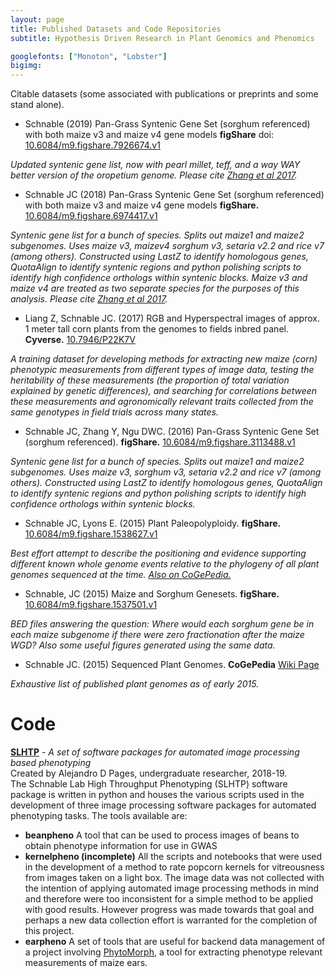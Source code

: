 ```yaml
---
layout: page
title: Published Datasets and Code Repositories
subtitle: Hypothesis Driven Research in Plant Genomics and Phenomics

googlefonts: ["Monoton", "Lobster"]
bigimg:
---
```


Citable datasets (some associated with publications or preprints and some stand alone).

* Schnable (2019) Pan-Grass Syntenic Gene Set (sorghum referenced) with both maize v3 and maize v4 gene models **figShare** doi: [10.6084/m9.figshare.7926674.v1](https://doi.org/10.6084/m9.figshare.7926674.v1)

*Updated syntenic gene list, now with pearl millet, teff, and a way WAY better version of the oropetium genome. Please cite <a href="http://dx.doi.org/10.1105/tpc.17.00354">Zhang et al 2017</a>.*

* Schnable JC (2018) Pan-Grass Syntenic Gene Set (sorghum referenced) with both maize v3 and maize v4 gene models <b>figShare.</b> <a href="https://doi.org/10.6084/m9.figshare.6974417.v1">10.6084/m9.figshare.6974417.v1</a>


*Syntenic gene list for a bunch of species. Splits out maize1 and maize2 subgenomes. Uses maize v3, maizev4 sorghum v3, setaria v2.2 and rice v7 (among others). Constructed using LastZ to identify homologous genes, QuotaAlign to identify syntenic regions and python polishing scripts to identify high confidence orthologs within syntenic blocks. Maize v3 and maize v4 are treated as two separate species for the purposes of this analysis. Please cite <a href="http://dx.doi.org/10.1105/tpc.17.00354">Zhang et al 2017</a>.*

* Liang Z, Schnable JC. (2017) RGB and Hyperspectral images of approx. 1 meter tall corn plants from the genomes to fields inbred panel. <b>Cyverse.</b> <a href="https://doi.org/10.7946/P22K7V">10.7946/P22K7V</a>

*A training dataset for developing methods for extracting new maize (corn) phenotypic measurements from different types of image data, testing the heritability of these measurements (the proportion of total variation explained by genetic differences), and searching for correlations between these measurements and agronomically relevant traits collected from the same genotypes in field trials across many states.*

* Schnable JC, Zhang Y, Ngu DWC. (2016) Pan-Grass Syntenic Gene Set (sorghum referenced). <b>figShare.</b> <a href="https://dx.doi.org/10.6084/m9.figshare.3113488.v1">10.6084/m9.figshare.3113488.v1</a><br>

*Syntenic gene list for a bunch of species. Splits out maize1 and maize2 subgenomes. Uses maize v3, sorghum v3, setaria v2.2 and rice v7 (among others). Constructed using LastZ to identify homologous genes, QuotaAlign to identify syntenic regions and python polishing scripts to identify high confidence orthologs within syntenic blocks.*

* Schnable JC, Lyons E. (2015) Plant Paleopolyploidy. <b>figShare.</b>
<a href="https://dx.doi.org/10.6084/m9.figshare.1538627.v1">10.6084/m9.figshare.1538627.v1</a><br>

*Best effort attempt to describe the positioning and evidence supporting different known whole genome events relative to the phylogeny of all plant genomes sequenced at the time. <a href="https://genomevolution.org/wiki/index.php/Plant_paleopolyploidy">Also on CoGePedia.</a>*

* Schnable, JC (2015) Maize and Sorghum Genesets. <b>figShare.</b>
<a href="https://dx.doi.org/10.6084/m9.figshare.1537501.v1">10.6084/m9.figshare.1537501.v1</a><br>

*BED files answering the question: Where would each sorghum gene be in each maize subgenome if there were zero fractionation after the maize WGD? Also some useful figures generated using the same data.*

* Schnable JC. (2015) Sequenced Plant Genomes. <b>CoGePedia</b> <a href="https://genomevolution.org/wiki/index.php/Sequenced_plant_genomes">Wiki Page</a><br>

*Exhaustive list of published plant genomes as of early 2015.*

# Code

<a href="https://github.com/alejandropages/SLHTP"> <b>SLHTP</b></a> <i>- A set of software packages for automated image processing based phenotyping </i>
<br> Created by Alejandro D Pages, undergraduate researcher, 2018-19.
<br> The Schnable Lab High Throughput Phenotyping (SLHTP) software package is written in python and houses the various scripts used in the development of three image processing software packages for automated phenotyping tasks.
The tools available are:
* <b>beanpheno</b> A tool that can be used to process images of beans to obtain phenotype information for use in GWAS
* <b>kernelpheno (incomplete)</b> All the scripts and notebooks that were used in the development of a method to rate popcorn kernels for vitreousness from images taken on a light box. The image data was not collected with the intention of applying automated image processing methods in mind and therefore were too inconsistent for a simple method to be applied with good results. However progress was made towards that goal and perhaps a new data collection effort is warranted for the completion of this project.
* <b>earpheno</b> A set of tools that are useful for backend data management of a project involving <a href="https://www.biorxiv.org/content/10.1101/384974v1"> PhytoMorph</a>, a tool for extracting phenotype relevant measurements of maize ears.
